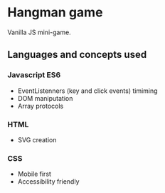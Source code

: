 # Hangman game

Vanilla JS mini-game.

## Languages and concepts used
### Javascript ES6
- EventListenners (key and click events) timiming
- DOM maniputation
- Array protocols
### HTML
- SVG creation
### CSS
- Mobile first
- Accessibility friendly